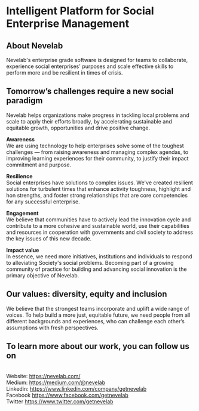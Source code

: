 # Intelligent Platform for Social Enterprise Management

## About Nevelab
Nevelab's enterprise grade software is designed for teams to collaborate, experience social enterprises' purposes and scale effective skills to perform more and be resilient in times of crisis.
<br />
## Tomorrow’s challenges require a new social paradigm
Nevelab helps organizations make progress in tackling local problems and scale to apply their efforts broadly, by accelerating sustainable and equitable growth, opportunities and drive positive change.

<strong>Awareness</strong>
<br />We are using technology to help enterprises solve some of the toughest challenges — from raising awareness and managing complex agendas, to improving learning experiences for their community, to justify their impact commitment and purpose.

<strong>Resilience</strong>
<br />Social enterprises have solutions to complex issues. We've created resilient solutions for turbulent times that enhance activity toughness, highlight and hon strengths, and foster strong relationships that are core competencies for any successful enterprise.

<strong>Engagement</strong>
<br />We believe that communities have to actively lead the innovation cycle and contribute to a more cohesive and sustainable world, use their capabilities and resources in cooperation with governments and civil society to address the key issues of this new decade.

<strong>Impact value</strong>
<br />In essence, we need more initiatives, institutions and individuals to respond to alleviating Society's social problems. Becoming part of a growing community of practice for building and advancing social innovation is the primary objective of Nevelab.
<br />
## Our values: diversity, equity and inclusion
We believe that the strongest teams incorporate and uplift a wide range of voices. To help build a more just, equitable future, we need people from all different backgrounds and experiences, who can challenge each other’s assumptions with fresh perspectives.
<br />
## To learn more about our work, you can follow us on 
<br />Website: https://nevelab.com/
<br />Medium: https://medium.com/@nevelab
<br />Linkedin: https://www.linkedin.com/company/getnevelab
<br />Facebook https://www.facebook.com/getnevelab
<br />Twitter https://www.twitter.com/getnevelab

